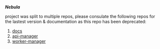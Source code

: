 ***Nebula***

project was split to multiple repos, please consulate the following repos for the lastest version & documentation as this repo has been deprecated:

1. [docs](https://github.com/nebula-orchestrator/docs)
2. [api-manager](https://github.com/nebula-orchestrator/api-manager)
3. [worker-manager](https://github.com/nebula-orchestrator/worker-manager)

